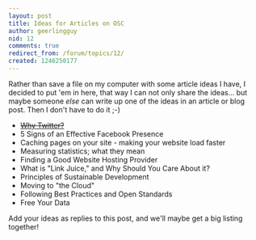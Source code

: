 ```yaml
---
layout: post
title: Ideas for Articles on OSC
author: geerlingguy
nid: 12
comments: true
redirect_from: /forum/topics/12/
created: 1246250177
---
```

<p>Rather than save a file on my computer with some article ideas I have, I decided to put 'em in here, that way I can not only share the ideas... but maybe someone <em>else</em> can write up one of the ideas in an article or blog post. Then I don't have to do it ;-)</p>
<ul>
    <li><strike><a href="http://www.opensourcecatholic.com/articles/2009/why-twitter">Why Twitter?</a></strike></li>
    <li>5 Signs of an Effective Facebook Presence</li>
    <li>Caching pages on your site - making your website load faster</li>
    <li>Measuring statistics; what they mean</li>
    <li>Finding a Good Website Hosting Provider</li>
    <li>What is &quot;Link Juice,&quot; and Why Should You Care About it?</li>
    <li>Principles of Sustainable Development</li>
    <li>Moving to &quot;the Cloud&quot;</li>
    <li>Following Best Practices and Open Standards</li>
    <li>Free Your Data</li>
</ul>
<p>Add your ideas as replies to this post, and we'll maybe get a big listing together!&nbsp;</p>
